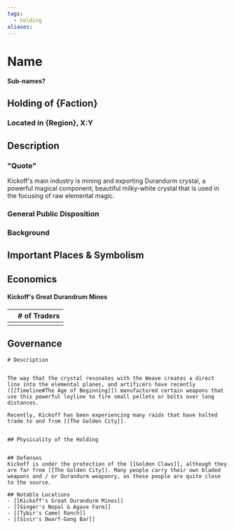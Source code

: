 ```yaml
---
tags:
  - holding
aliases:
---
```

# Name
#### Sub-names?
## Holding of {Faction}
### Located in {Region}, X:Y
## Description
### "Quote"


Kickoff's main industry is mining and exporting Durandurm crystal, a powerful magical component; beautiful milky-white crystal that is used in the focusing of raw elemental magic. 

### General Public Disposition

### Background
## Important Places & Symbolism

## Economics
#### Kickoff's Great Durandrum Mines
#### 


|     | # of Traders |
| --- | ------------ |
|     |              |

## Governance

```
# Description


The way that the crystal resonates with the Weave creates a direct line into the elemental planes, and artificers have recently ([[Timeline#The Age of Beginning]]) manufactured certain weapons that use this powerful leyline to fire small pellets or bolts over long distances.

Recently, Kickoff has been experiencing many raids that have halted trade to and from [[The Golden City]]. 


## Physicality of the Holding


## Defenses
Kickoff is under the protection of the [[Golden Claws]], although they are far from [[The Golden City]]. Many people carry their own bladed weapons and / or Durandurm weaponry, as these people are quite close to the source.

## Notable Locations
- [[Kickoff's Great Durandurm Mines]]
- [[Ginger's Nopal & Agave Farm]]
- [[Tybir's Camel Ranch]]
- [[Sivir's Dwarf-Gang Bar]]


```